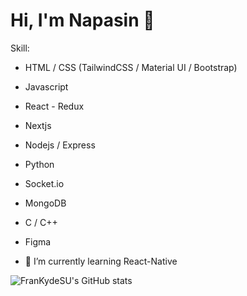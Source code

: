 # Hi, I'm Napasin 👋 

<!-- **FranKydeSU/FranKydeSU** is a ✨ _special_ ✨ repository because its `README.md` (this file) appears on your GitHub profile.

Here are some ideas to get you started:

- 🔭 I’m currently working on ... -->
Skill:
- HTML / CSS (TailwindCSS / Material UI / Bootstrap)
- Javascript
- React - Redux
- Nextjs
- Nodejs / Express
- Python
- Socket.io
- MongoDB
- C / C++
- Figma
  
- 🌱 I’m currently learning React-Native
<!-- - 👯 I’m looking to collaborate on ...
- 🤔 I’m looking for help with ...
- 💬 Ask me about ...
- 📫 How to reach me: ...
- 😄 Pronouns: ...
- ⚡ Fun fact: ... -->


![FranKydeSU's GitHub stats](https://github-readme-stats.vercel.app/api?username=FranKydeSU&show_icons=true&theme=radical)
